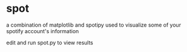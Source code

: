 # spot
a combination of matplotlib and spotipy used to visualize some of your spotify account's information

edit and run spot.py to view results
